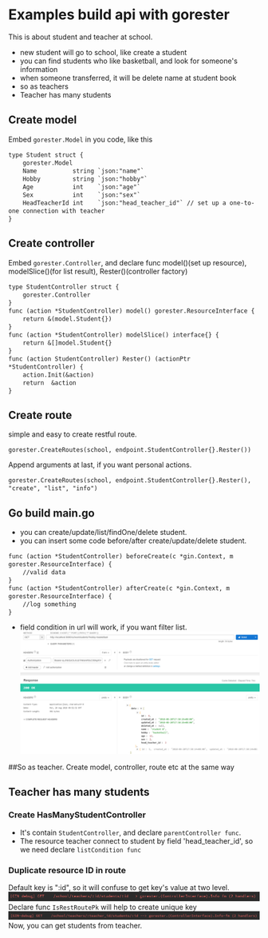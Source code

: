 # Examples build api with gorester
This is about student and teacher at school.
* new student will go to school, like create a student
* you can find students who like basketball, and look for someone's information
* when someone transferred, it will be delete name at student book
* so as teachers
* Teacher has many students

## Create model
Embed `gorester.Model` in you code, like this

```
type Student struct {
	gorester.Model
	Name          string `json:"name"`
	Hobby         string `json:"hobby"`
	Age           int    `json:"age"`
	Sex           int    `json:"sex"`
	HeadTeacherId int    `json:"head_teacher_id"` // set up a one-to-one connection with teacher
}
```

## Create controller
Embed `gorester.Controller`, and declare func model()(set up resource), modelSlice()(for list result), Rester()(controller factory)
```
type StudentController struct {
	gorester.Controller
}
func (action *StudentController) model() gorester.ResourceInterface {
	return &(model.Student{})
}
func (action *StudentController) modelSlice() interface{} {
	return &[]model.Student{}
}
func (action StudentController) Rester() (actionPtr *StudentController) {
	action.Init(&action)
	return  &action
}
```
## Create route
simple and easy to create restful route.
```
gorester.CreateRoutes(school, endpoint.StudentController{}.Rester())
```
Append arguments at last, if you want personal actions.
```
gorester.CreateRoutes(school, endpoint.StudentController{}.Rester(), "create", "list", "info")
```

## Go build main.go
* you can create/update/list/findOne/delete student.
* you can insert some code before/after create/update/delete student.
```
func (action *StudentController) beforeCreate(c *gin.Context, m gorester.ResourceInterface) {
	//valid data
}
func (action *StudentController) afterCreate(c *gin.Context, m gorester.ResourceInterface) {
	//log something
}
```
* field condition in url will work, if you want filter list.
![filter_list.png](filter_list.png)

##So as teacher.
Create model, controller, route etc at the same way

## Teacher has many students

### Create HasManyStudentController
* It's contain `StudentController`, and declare `parentController func`.
* The resource teacher connect to student by field 'head_teacher_id', so we need declare `listCondition func`

### Duplicate resource ID in route
Default key is ":id", so it will confuse to get key's value at two level.
![route_key_duplicate.png](route_key_duplicate.png)
Declare func `IsRestRoutePk` will help to create unique key
![route_key.png](route_key.png)
Now, you can get students from teacher.
